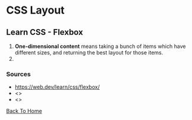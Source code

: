 # CSS Layout

## Learn CSS - Flexbox

1. **One-dimensional content** means taking a bunch of items which have different sizes, and returning the best layout for those items.
2. 

### Sources

- <https://web.dev/learn/css/flexbox/>
- <>
- <>

[Back To Home](../README.md)